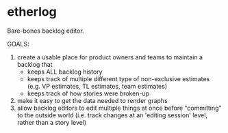 etherlog
========

Bare-bones backlog editor.

GOALS: 
   1) create a usable place for product owners and teams to maintain a backlog that 
         * keeps ALL backlog history
         * keeps track of multiple different type of non-exclusive estimates (e.g. VP estimates, TL estimates, team estimates)
         * keeps track of how stories were broken-up
   2) make it easy to get the data needed to render graphs
   3) allow backlog editors to edit multiple things at once before "committing" to the outside world (i.e. track changes at an 'editing session' level, rather than a story level)

